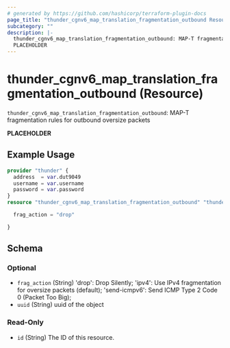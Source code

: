```yaml
---
# generated by https://github.com/hashicorp/terraform-plugin-docs
page_title: "thunder_cgnv6_map_translation_fragmentation_outbound Resource - terraform-provider-thunder"
subcategory: ""
description: |-
  thunder_cgnv6_map_translation_fragmentation_outbound: MAP-T fragmentation rules for outbound oversize packets
  PLACEHOLDER
---
```


# thunder_cgnv6_map_translation_fragmentation_outbound (Resource)

`thunder_cgnv6_map_translation_fragmentation_outbound`: MAP-T fragmentation rules for outbound oversize packets

__PLACEHOLDER__

## Example Usage

```terraform
provider "thunder" {
  address  = var.dut9049
  username = var.username
  password = var.password
}
resource "thunder_cgnv6_map_translation_fragmentation_outbound" "thunder_cgnv6_map_translation_fragmentation_outbound" {

  frag_action = "drop"

}
```

<!-- schema generated by tfplugindocs -->
## Schema

### Optional

- `frag_action` (String) 'drop': Drop Silently; 'ipv4': Use IPv4 fragmentation for oversize packets (default); 'send-icmpv6': Send ICMP Type 2 Code 0 (Packet Too Big);
- `uuid` (String) uuid of the object

### Read-Only

- `id` (String) The ID of this resource.


